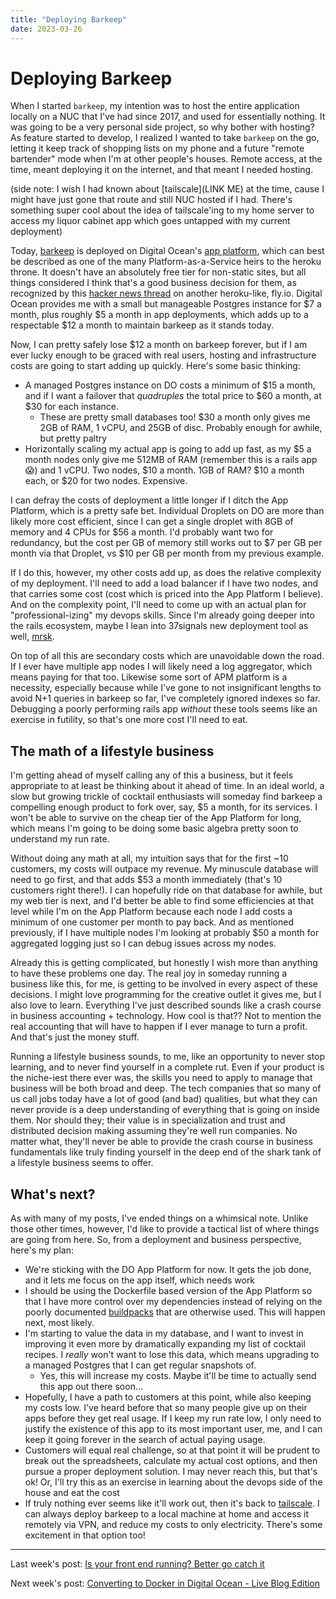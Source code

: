 ```yaml
---
title: "Deploying Barkeep"
date: 2023-03-26
---
```


# Deploying Barkeep

When I started `barkeep`, my intention was to host the entire application locally on a NUC that I've had since 2017, and used for essentially nothing. It was going to be a very personal side project, so why bother with hosting? As feature started to develop, I realized I wanted to take `barkeep` on the go, letting it keep track of shopping lists on my phone and a future "remote bartender" mode when I'm at other people's houses. Remote access, at the time, meant deploying it on the internet, and that meant I needed hosting.

(side note: I wish I had known about [tailscale](LINK ME) at the time, cause I might have just gone that route and still NUC hosted if I had. There's something super cool about the idea of tailscale'ing to my home server to access my liquor cabinet app which goes untapped with my current deployment)

Today, [barkeep](https://barkeep.website) is deployed on Digital Ocean's [app platform](https://www.digitalocean.com/products/app-platform), which can best be described as one of the many Platform-as-a-Service heirs to the heroku throne. It doesn't have an absolutely free tier for non-static sites, but all things considered I think that's a good business decision for them, as recognized by this [hacker news thread](https://news.ycombinator.com/item?id=35044516) on another heroku-like, fly.io. Digital Ocean provides me with a small but manageable Postgres instance for $7 a month, plus roughly $5 a month in app deployments, which adds up to a respectable $12 a month to maintain barkeep as it stands today.

Now, I can pretty safely lose $12 a month on barkeep forever, but if I am ever lucky enough to be graced with real users, hosting and infrastructure costs are going to start adding up quickly. Here's some basic thinking:
- A managed Postgres instance on DO costs a minimum of $15 a month, and if I want a failover that _quadruples_ the total price to $60 a month, at $30 for each instance. 
	- These are pretty small databases too! $30 a month only gives me 2GB of RAM, 1 vCPU, and 25GB of disc. Probably enough for awhile, but pretty paltry
- Horizontally scaling my actual app is going to add up fast, as my $5 a month nodes only give me 512MB of RAM (remember this is a rails app 😱) and 1 vCPU. Two nodes, $10 a month. 1GB of RAM? $10 a month each, or $20 for two nodes. Expensive.

I can defray the costs of deployment a little longer if I ditch the App Platform, which is a pretty safe bet. Individual Droplets on DO are more than likely more cost efficient, since I can get a single droplet with 8GB of memory and 4 CPUs for $56 a month. I'd probably want two for redundancy, but the cost per GB of memory still works out to $7 per GB per month via that Droplet, vs $10 per GB per month from my previous example.

If I do this, however, my other costs add up, as does the relative complexity of my deployment. I'll need to add a load balancer if I have two nodes, and that carries some cost (cost which is priced into the App Platform I believe). And on the complexity point, I'll need to come up with an actual plan for "professional-izing" my devops skills. Since I'm already going deeper into the rails ecosystem, maybe I lean into 37signals new deployment tool as well, [mrsk](https://github.com/mrsked/mrsk).

On top of all this are secondary costs which are unavoidable down the road. If I ever have multiple app nodes I will likely need a log aggregator, which means paying for that too. Likewise some sort of APM platform is a necessity, especially because while I've gone to not insignificant lengths to avoid N+1 queries in barkeep so far, I've completely ignored indexes so far. Debugging a poorly performing rails app _without_ these tools seems like an exercise in futility, so that's one more cost I'll need to eat.

## The math of a lifestyle business

I'm getting ahead of myself calling any of this a business, but it feels appropriate to at least be thinking about it ahead of time. In an ideal world, a slow but growing trickle of cocktail enthusiasts will someday find barkeep a compelling enough product to fork over, say, $5 a month, for its services. I won't be able to survive on the cheap tier of the App Platform for long, which means I'm going to be doing some basic algebra pretty soon to understand my run rate.

Without doing any math at all, my intuition says that for the first ~10 customers, my costs will outpace my revenue. My minuscule database will need to go first, and that adds $53 a month immediately (that's 10 customers right there!). I can hopefully ride on that database for awhile, but my web tier is next, and I'd better be able to find some efficiencies at that level while I'm on the App Platform because each node I add costs a minimum of one customer per month to pay back. And as mentioned previously, if I have multiple nodes I'm looking at probably $50 a month for aggregated logging just so I can debug issues across my nodes.

Already this is getting complicated, but honestly I wish more than anything to have these problems one day. The real joy in someday running a business like this, for me, is getting to be involved in every aspect of these decisions. I might love programming for the creative outlet it gives me, but I also love to learn. Everything I've just described sounds like a crash course in business accounting + technology. How cool is that?? Not to mention the real accounting that will have to happen if I ever manage to turn a profit. And that's just the money stuff.

Running a lifestyle business sounds, to me, like an opportunity to never stop learning, and to never find yourself in a complete rut. Even if your product is the niche-iest there ever was, the skills you need to apply to manage that business will be both broad and deep. The tech companies that so many of us call jobs today have a lot of good (and bad) qualities, but what they can never provide is a deep understanding of everything that is going on inside them. Nor should they; their value is in specialization and trust and distributed decision making assuming they're well run companies. No matter what, they'll never be able to provide the crash course in business fundamentals like truly finding yourself in the deep end of the shark tank of a lifestyle business seems to offer.

## What's next?

As with many of my posts, I've ended things on a whimsical note. Unlike those other times, however, I'd like to provide a tactical list of where things are going from here. So, from a deployment and business perspective, here's my plan:
- We're sticking with the DO App Platform for now. It gets the job done, and it lets me focus on the app itself, which needs work
- I should be using the Dockerfile based version of the App Platform so that I have more control over my dependencies instead of relying on the poorly documented [buildpacks](https://docs.digitalocean.com/products/app-platform/reference/buildpacks/ruby/) that are otherwise used. This will happen next, most likely.
- I'm starting to value the data in my database, and I want to invest in improving it even more by dramatically expanding my list of cocktail recipes. I _really_ won't want to lose this data, which means upgrading to a managed Postgres that I can get regular snapshots of.
	- Yes, this will increase my costs. Maybe it'll be time to actually send this app out there soon...
- Hopefully, I have a path to customers at this point, while also keeping my costs low. I've heard before that so many people give up on their apps before they get real usage. If I keep my run rate low, I only need to justify the existence of this app to its most important user, me, and I can keep it going forever in the search of actual paying usage.
- Customers will equal real challenge, so at that point it will be prudent to break out the spreadsheets, calculate my actual cost options, and then pursue a proper deployment solution. I may never reach this, but that's ok! Or, I'll try this as an exercise in learning about the devops side of the house and eat the cost
- If truly nothing ever seems like it'll work out, then it's back to [tailscale](https://tailscale.com/). I can always deploy barkeep to a local machine at home and access it remotely via VPN, and reduce my costs to only electricity. There's some excitement in that option too!

<hr>

Last week's post: [Is your front end running? Better go catch it](https://edbrown23.github.io/blog/2023/03/12/my-frontend-is-bad)

Next week's post: [Converting to Docker in Digital Ocean - Live Blog Edition](https://edbrown23.github.io/blog/2023/04/10/converting-to-docker)

